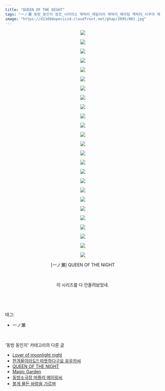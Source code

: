 ```yaml
---
title: "QUEEN OF THE NIGHT"
tags: "一ノ瀬 동방_동인지 장르_시리어스 캐릭터_레밀리아 캐릭터_메이링 캐릭터_사쿠야 캐릭터_파츄리 캐릭터_플랑드르"
image: "https://d13d8depeciczd.cloudfront.net/ghap/2095/001.jpg"
---
```

<div class="article">
<p style="text-align: center; clear: none; float: none;"><img src="{{ site.imgserver12 }}/ghap/2095/001.jpg"/></p>
<p style="text-align: center; clear: none; float: none;"><img src="{{ site.imgserver12 }}/ghap/2095/002.jpg"/></p>
<p style="text-align: center; clear: none; float: none;"><img src="{{ site.imgserver12 }}/ghap/2095/003.jpg"/></p>
<p style="text-align: center; clear: none; float: none;"><img src="{{ site.imgserver12 }}/ghap/2095/004.jpg"/></p>
<p style="text-align: center; clear: none; float: none;"><img src="{{ site.imgserver12 }}/ghap/2095/005.jpg"/></p>
<p style="text-align: center; clear: none; float: none;"><img src="{{ site.imgserver12 }}/ghap/2095/006.jpg"/></p>
<p style="text-align: center; clear: none; float: none;"><img src="{{ site.imgserver12 }}/ghap/2095/007.jpg"/></p>
<p style="text-align: center; clear: none; float: none;"><img src="{{ site.imgserver12 }}/ghap/2095/008.jpg"/></p>
<p style="text-align: center; clear: none; float: none;"><img src="{{ site.imgserver12 }}/ghap/2095/009.jpg"/></p>
<p style="text-align: center; clear: none; float: none;"><img src="{{ site.imgserver12 }}/ghap/2095/010.jpg"/></p>
<p style="text-align: center; clear: none; float: none;"><img src="{{ site.imgserver12 }}/ghap/2095/011.jpg"/></p>
<p style="text-align: center; clear: none; float: none;"><img src="{{ site.imgserver12 }}/ghap/2095/012.jpg"/></p>
<p style="text-align: center; clear: none; float: none;"><img src="{{ site.imgserver12 }}/ghap/2095/013.jpg"/></p>
<p style="text-align: center; clear: none; float: none;"><img src="{{ site.imgserver12 }}/ghap/2095/014.jpg"/></p>
<p style="text-align: center; clear: none; float: none;"><img src="{{ site.imgserver12 }}/ghap/2095/015.jpg"/></p>
<p style="text-align: center; clear: none; float: none;"><img src="{{ site.imgserver12 }}/ghap/2095/016.jpg"/></p>
<p style="text-align: center; clear: none; float: none;"><img src="{{ site.imgserver12 }}/ghap/2095/017.jpg"/></p>
<p style="text-align: center; clear: none; float: none;"><img src="{{ site.imgserver12 }}/ghap/2095/018.jpg"/></p>
<p style="text-align: center; clear: none; float: none;"><img src="{{ site.imgserver12 }}/ghap/2095/019.jpg"/></p>
<p style="text-align: center; clear: none; float: none;"><img src="{{ site.imgserver12 }}/ghap/2095/020.jpg"/></p>
<p style="text-align: center; clear: none; float: none;"><img src="{{ site.imgserver12 }}/ghap/2095/021.jpg"/></p>
<p style="text-align: center; clear: none; float: none;"><img src="{{ site.imgserver12 }}/ghap/2095/022.jpg"/></p>
<p style="text-align: center; clear: none; float: none;"><img src="{{ site.imgserver12 }}/ghap/2095/023.jpg"/></p>
<p style="text-align: center; clear: none; float: none;"><img src="{{ site.imgserver12 }}/ghap/2095/024.jpg"/></p>
<p style="text-align: center; clear: none; float: none;"><img src="{{ site.imgserver12 }}/ghap/2095/025.jpg"/></p>
<p style="text-align: center; clear: none; float: none;">[一ノ瀬] QUEEN OF THE NIGHT</p>
<p style="text-align: center; clear: none; float: none;"><br/></p>
<p style="text-align: center; clear: none; float: none;">이 시리즈를 다 안올려놨었네.</p>
<p><br/></p>
</div><br/>
<div class="tagTrail">
<p>태그: </p>
<ul>
<li>一ノ瀬</li>
</ul>
</div><br/>
<div class="another">
<p>'동방 동인지' 카테고리의 다른 글</p>
<ul>
<li><a href="/ghap_2097">Lover of moonlight night</a></li>
<li><a href="/ghap_2096">한겨울이라도!! 따뜻하다구요 유우카씨</a></li>
<li><a href="/ghap_2095">QUEEN OF THE NIGHT</a></li>
<li><a href="/ghap_2094">Magic Garden</a></li>
<li><a href="/ghap_2093">동방소극장 머플러 메이링씨</a></li>
<li><a href="/ghap_2091">붉게 물든 바람을 가르며</a></li>
</ul>
</div><br/>
<div class="cb_module cb_fluid">
<div class="cb_wrt cb_profile">
</div><!-- commentList close -->
</div><br/>
